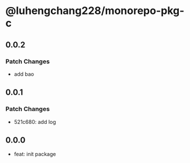 # @luhengchang228/monorepo-pkg-c

## 0.0.2

### Patch Changes

- add bao

## 0.0.1

### Patch Changes

- 521c680: add log

## 0.0.0

- feat: init package
